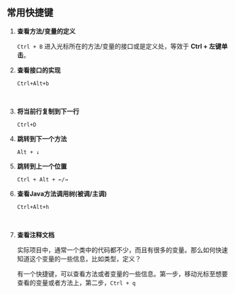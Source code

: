 ## 常用快捷键


1. **查看方法/变量的定义**

    `Ctrl + B` 进入光标所在的方法/变量的接口或是定义处，等效于 **Ctrl + 左键单击**。
    
    

2. **查看接口的实现**

     `Ctrl+Alt+b` 

​    

3.  **将当前行复制到下一行** 

    `Ctrl+D`

    

4. **跳转到下一个方法**

     `Alt + ↓`

     

5. **跳转到上一个位置**

    `Ctrl + Alt + ←/→`

    

6. **查看Java方法调用树(被调/主调)** 

     `Ctrl+Alt+h`

​    

7. **查看注释文档**

    实际项目中，通常一个类中的代码都不少，而且有很多的变量。那么如何快速知道这个变量的一些信息，比如类型，定义？

    有一个快捷键，可以查看方法或者变量的一些信息。第一步，移动光标至想要查看的变量或者方法上，第二步，`Ctrl + q`

